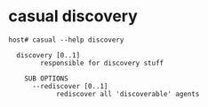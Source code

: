 # casual discovery

[//]: # (Attention! this is a generated markdown from casual-administration-cli-documentation - do not edit this file!)

```shell
host# casual --help discovery

  discovery [0..1]
        responsible for discovery stuff

    SUB OPTIONS
      --rediscover [0..1]
            rediscover all 'discoverable' agents

```
